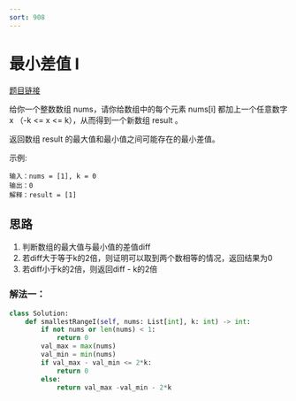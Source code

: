 ```yaml
---
sort: 908
---
```

# 最小差值 I

[题目链接](https://leetcode-cn.com/problems/smallest-range-i/)

给你一个整数数组 nums，请你给数组中的每个元素 nums[i] 都加上一个任意数字 x （-k <= x <= k），从而得到一个新数组 result 。

返回数组 result 的最大值和最小值之间可能存在的最小差值。


示例:
```
输入：nums = [1], k = 0
输出：0
解释：result = [1]
```

## 思路
1. 判断数组的最大值与最小值的差值diff
2. 若diff大于等于k的2倍，则证明可以取到两个数相等的情况，返回结果为0
3. 若diff小于k的2倍，则返回diff - k的2倍
### 解法一：

```python
class Solution:
    def smallestRangeI(self, nums: List[int], k: int) -> int:
        if not nums or len(nums) < 1:
            return 0
        val_max = max(nums)
        val_min = min(nums)
        if val_max - val_min <= 2*k:
            return 0
        else:
            return val_max -val_min - 2*k
```

